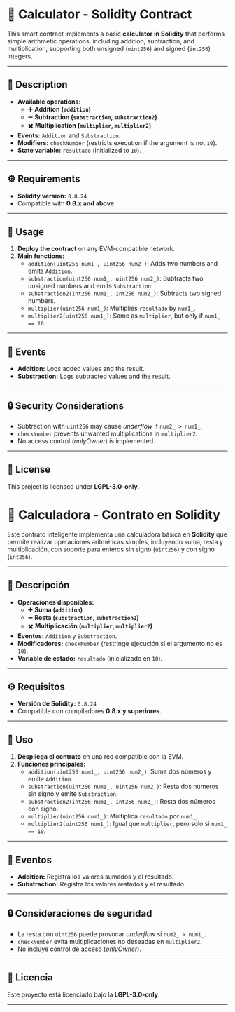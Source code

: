 
# 🧮 Calculator - Solidity Contract

This smart contract implements a basic **calculator in Solidity** that performs simple arithmetic operations, including addition, subtraction, and multiplication, supporting both unsigned (`uint256`) and signed (`int256`) integers.

---

## 📖 Description

- **Available operations:**
  - ➕ **Addition (`addition`)**
  - ➖ **Subtraction (`substraction`, `substraction2`)**
  - ✖️ **Multiplication (`multiplier`, `multiplier2`)**
- **Events:** `Addition` and `Substraction`.
- **Modifiers:** `checkNumber` (restricts execution if the argument is not `10`).
- **State variable:** `resultado` (initialized to `10`).

---

## ⚙️ Requirements

- **Solidity version:** `0.8.24`
- Compatible with **0.8.x and above**.

---

## 🚀 Usage

1. **Deploy the contract** on any EVM-compatible network.
2. **Main functions:**
   - `addition(uint256 num1_, uint256 num2_)`: Adds two numbers and emits `Addition`.
   - `substraction(uint256 num1_, uint256 num2_)`: Subtracts two unsigned numbers and emits `Substraction`.
   - `substraction2(int256 num1_, int256 num2_)`: Subtracts two signed numbers.
   - `multiplier(uint256 num1_)`: Multiplies `resultado` by `num1_`.
   - `multiplier2(uint256 num1_)`: Same as `multiplier`, but only if `num1_ == 10`.

---

## 📡 Events

- **Addition:** Logs added values and the result.
- **Substraction:** Logs subtracted values and the result.

---

## 🔒 Security Considerations

- Subtraction with `uint256` may cause *underflow* if `num2_ > num1_`.
- `checkNumber` prevents unwanted multiplications in `multiplier2`.
- No access control (*onlyOwner*) is implemented.

---

## 📜 License

This project is licensed under **LGPL-3.0-only**.


# 🧮 Calculadora - Contrato en Solidity

Este contrato inteligente implementa una calculadora básica en **Solidity** que permite realizar operaciones aritméticas simples, incluyendo suma, resta y multiplicación, con soporte para enteros sin signo (`uint256`) y con signo (`int256`).

---

## 📖 Descripción

- **Operaciones disponibles:**
  - ➕ **Suma (`addition`)**
  - ➖ **Resta (`substraction`, `substraction2`)**
  - ✖️ **Multiplicación (`multiplier`, `multiplier2`)**
- **Eventos:** `Addition` y `Substraction`.
- **Modificadores:** `checkNumber` (restringe ejecución si el argumento no es `10`).
- **Variable de estado:** `resultado` (inicializado en `10`).

---

## ⚙️ Requisitos

- **Versión de Solidity:** `0.8.24`
- Compatible con compiladores **0.8.x y superiores**.

---

## 🚀 Uso

1. **Despliega el contrato** en una red compatible con la EVM.
2. **Funciones principales:**
   - `addition(uint256 num1_, uint256 num2_)`: Suma dos números y emite `Addition`.
   - `substraction(uint256 num1_, uint256 num2_)`: Resta dos números sin signo y emite `Substraction`.
   - `substraction2(int256 num1_, int256 num2_)`: Resta dos números con signo.
   - `multiplier(uint256 num1_)`: Multiplica `resultado` por `num1_`.
   - `multiplier2(uint256 num1_)`: Igual que `multiplier`, pero solo si `num1_ == 10`.

---

## 📡 Eventos

- **Addition:** Registra los valores sumados y el resultado.
- **Substraction:** Registra los valores restados y el resultado.

---

## 🔒 Consideraciones de seguridad

- La resta con `uint256` puede provocar *underflow* si `num2_ > num1_`.
- `checkNumber` evita multiplicaciones no deseadas en `multiplier2`.
- No incluye control de acceso (*onlyOwner*).

---

## 📜 Licencia

Este proyecto está licenciado bajo la **LGPL-3.0-only**.

---
